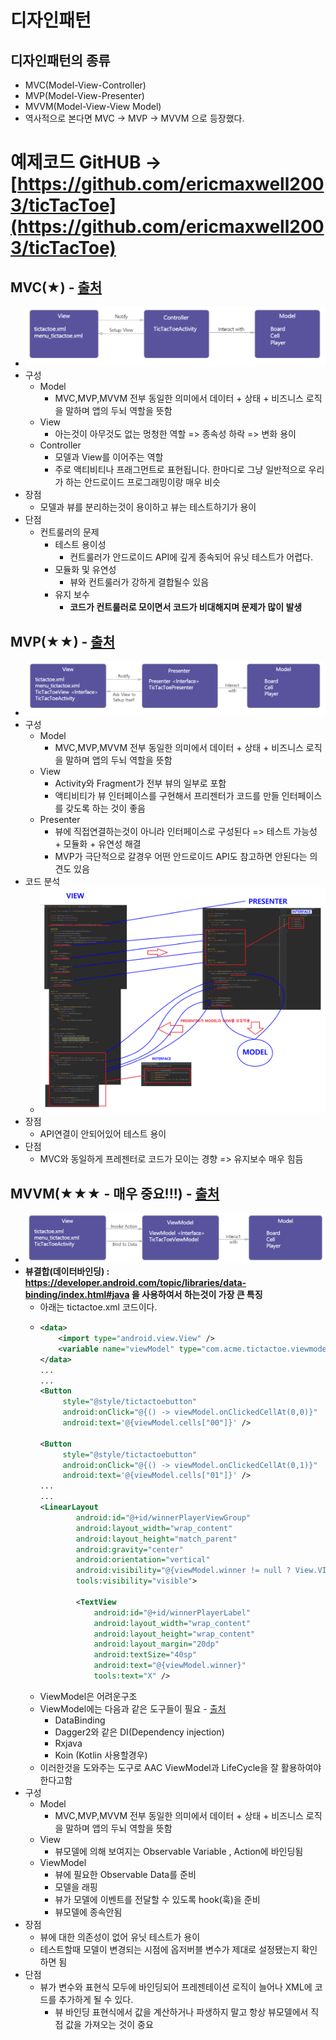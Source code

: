 디자인패턴
===
디자인패턴의 종류
---
* MVC(Model-View-Controller)
* MVP(Model-View-Presenter)
* MVVM(Model-View-View Model)
* 역사적으로 본다면 MVC -> MVP -> MVVM 으로 등장했다.

# 예제코드 GitHUB -> [https://github.com/ericmaxwell2003/ticTacToe](https://github.com/ericmaxwell2003/ticTacToe)
MVC(★) - [출처](https://academy.realm.io/kr/posts/eric-maxwell-mvc-mvp-and-mvvm-on-android/)
---
* ![](/img/MVC.png)
* 구성
  * Model
    * MVC,MVP,MVVM 전부 동일한 의미에서 데이터 + 상태 + 비즈니스 로직을 말하며 앱의 두뇌 역할을 뜻함
  * View
    * 아는것이 아무것도 없는 멍청한 역할 => 종속성 하락 => 변화 용이
  * Controller
    * 모델과 View를 이어주는 역할
    * 주로 액티비티나 프래그먼트로 표현됩니다. 한마디로 그냥 일반적으로 우리가 하는 안드로이드 프로그래밍이랑 매우 비슷
* 장점
  * 모델과 뷰를 분리하는것이 용이하고 뷰는 테스트하기가 용이
* 단점
  * 컨트룰러의 문제
    * 테스트 용이성
      * 컨트룰러가 안드로이드 API에 깊게 종속되어 유닛 테스트가 어렵다.
    * 모듈화 및 유연성
      * 뷰와 컨트룰러가 강하게 결합될수 있음
    * 유지 보수
      * **코드가 컨트룰러로 모이면서 코드가 비대해지며 문제가 많이 발생**
      
MVP(★★) - [출처](https://academy.realm.io/kr/posts/eric-maxwell-mvc-mvp-and-mvvm-on-android/)
---
* ![](/img/MVP.png)
* 구성
  * Model
    * MVC,MVP,MVVM 전부 동일한 의미에서 데이터 + 상태 + 비즈니스 로직을 말하며 앱의 두뇌 역할을 뜻함
  * View
    * Activity와 Fragment가 전부 뷰의 일부로 포함
    * 액티비티가 뷰 인터페이스를 구현해서 프리젠터가 코드를 만들 인터페이스를 갖도록 하는 것이 좋음
  * Presenter
    * 뷰에 직접연결하는것이 아니라 인터페이스로 구성된다 => 테스트 가능성 + 모듈화 + 유연성 해결
    * MVP가 극단적으로 갈경우 어떤 안드로이드 API도 참고하면 안된다는 의견도 있음
* 코드 분석
  * ![](/img/MVPCODE.png)
* 장점
  * API연결이 안되어있어 테스트 용이
* 단점
  * MVC와 동일하게 프레젠터로 코드가 모이는 경향 => 유지보수 매우 힘듬
  
MVVM(★★★ - 매우 중요!!!) - [출처](https://academy.realm.io/kr/posts/eric-maxwell-mvc-mvp-and-mvvm-on-android/)
---
* ![](/img/MVVM.png)
* **뷰결합(데이터바인딩) : https://developer.android.com/topic/libraries/data-binding/index.html#java 을 사용하여서 하는것이 가장 큰 특징**
  * 아래는 tictactoe.xml 코드이다.
  * ```xml
    <data>
        <import type="android.view.View" />
        <variable name="viewModel" type="com.acme.tictactoe.viewmodel.TicTacToeViewModel" />
    </data>
    ...
    ...
    <Button
         style="@style/tictactoebutton"
         android:onClick="@{() -> viewModel.onClickedCellAt(0,0)}"
         android:text='@{viewModel.cells["00"]}' />
         
    <Button
         style="@style/tictactoebutton"
         android:onClick="@{() -> viewModel.onClickedCellAt(0,1)}"
         android:text='@{viewModel.cells["01"]}' />
    ...
    ...
    <LinearLayout
            android:id="@+id/winnerPlayerViewGroup"
            android:layout_width="wrap_content"
            android:layout_height="match_parent"
            android:gravity="center"
            android:orientation="vertical"
            android:visibility="@{viewModel.winner != null ? View.VISIBLE : View.GONE}"
            tools:visibility="visible">

            <TextView
                android:id="@+id/winnerPlayerLabel"
                android:layout_width="wrap_content"
                android:layout_height="wrap_content"
                android:layout_margin="20dp"
                android:textSize="40sp"
                android:text="@{viewModel.winner}"
                tools:text="X" />
   * ViewModel은 어려운구조
   * ViewModel에는 다음과 같은 도구들이 필요 - [출처](https://thdev.tech/androiddev/2018/08/05/Android-Architecture-Components-ViewModel-Inject/)
     * DataBinding
     * Dagger2와 같은 DI(Dependency injection)
     * Rxjava
     * Koin (Kotlin 사용할경우)
   * 이러한것을 도와주는 도구로 AAC ViewModel과 LifeCycle을 잘 활용하여야 한다고함
* 구성
  * Model
    * MVC,MVP,MVVM 전부 동일한 의미에서 데이터 + 상태 + 비즈니스 로직을 말하며 앱의 두뇌 역할을 뜻함 
  * View
    * 뷰모델에 의해 보여지는 Observable Variable , Action에 바인딩됨
  * ViewModel
    * 뷰에 필요한 Observable Data를 준비
    * 모델을 래핑
    * 뷰가 모델에 이벤트를 전달할 수 있도록 hook(훅)을 준비
    * 뷰모델에 종속안됨
* 장점
  * 뷰에 대한 의존성이 없어 유닛 테스트가 용이
  * 테스트할때 모델이 변경되는 시점에 옵저버블 변수가 제대로 설정됐는지 확인하면 됨
* 단점
  * 뷰가 변수와 표현식 모두에 바인딩되어 프레젠테이션 로직이 늘어나 XML에 코드를 추가하게 될 수 있다.
    * 뷰 바인딩 표현식에서 값을 계산하거나 파생하지 말고 항상 뷰모델에서 직접 값을 가져오는 것이 중요
